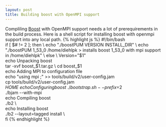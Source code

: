 ```yaml
---
layout: post
title: Building boost with OpenMPI support
---
```

Compliling [Boost](http://www.boost.org/) with OpenMPI support needs a lot of prerequirements in the build process. Here is a shell script for installing boost with openmpi support into any local path.
{% highlight js %}
#!/bin/bash \
if [ $# != 2 ]; then \
	echo "./boostPUM VERSION INSTALL_DIR" \
	echo "./boostPUM 1_53_0 /home/diehlpk > installs boost 1_53_0 with mpi support in /home/diehlpk" \
else \
	Version="$1" \
	echo Unpacking boost \
	tar -xvf boost_$1.tar.gz \
        cd boost_$1 \
	echo Adding MPI to configuration file \
	echo "using mpi ;" >> tools/build/v2/user-config.jam \
	cp tools/build/v2/user-config.jam $HOME \
	echo Configuring boost \
 	./bootstrap.sh --prefix=$2 \
	./bjam --with-mpi \
	echo Compiling boost \
	./b2 \	
	echo Installing boost \
	./b2 --layout=tagged install \	
fi 
{% endhighlight %}
